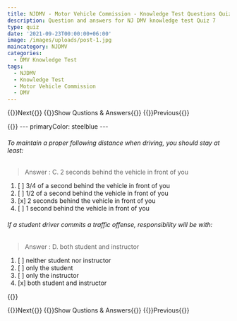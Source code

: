 ```yaml
---
title: NJDMV - Motor Vehicle Commission - Knowledge Test Questions Quiz 7
description: Question and answers for NJ DMV knowledge test Quiz 7
type: quiz
date: '2021-09-23T00:00:00+06:00'
image: /images/uploads/post-1.jpg
maincategory: NJDMV
categories:
  - DMV Knowledge Test
tags:
  - NJDMV
  - Knowledge Test
  - Motor Vehicle Commission
  - DMV
---
```


{{<prevbutton linksrc="2021-09-25-njmvc-motor-vehicle-commission-knowledge-quiz1" >}}Next{{</prevbutton >}}
{{<quizbutton linksrc="../../blog/2021-09-25-njmvc-motor-vehicle-commission-knowledge-test-7" >}}Show Qustions & Answers{{</quizbutton >}}
{{<prevbutton linksrc="2021-09-25-njmvc-motor-vehicle-commission-knowledge-quiz6" >}}Previous{{</prevbutton >}}


{{<quizdown>}}
	---
	primaryColor: steelblue 
	---

######  To maintain a proper following distance when driving, you should stay at least:
> Answer : C.  2 seconds behind the vehicle in front of you
1. [ ]  3/4 of a second behind the vehicle in front of you
1. [ ]  1/2 of a second behind the vehicle in front of you
1. [x]  2 seconds behind the vehicle in front of you
1. [ ]  1 second behind the vehicle in front of you


######  If a student driver commits a traffic offense, responsibility will be with:
> Answer : D.  both student and instructor
1. [ ]  neither student nor instructor
1. [ ]  only the student
1. [ ]  only the instructor
1. [x]  both student and instructor



{{</quizdown >}}

{{<prevbutton linksrc="2021-09-25-njmvc-motor-vehicle-commission-knowledge-quiz1" >}}Next{{</prevbutton >}}
{{<quizbutton linksrc="../../blog/2021-09-25-njmvc-motor-vehicle-commission-knowledge-test-7" >}}Show Qustions & Answers{{</quizbutton >}}
{{<prevbutton linksrc="2021-09-25-njmvc-motor-vehicle-commission-knowledge-quiz6" >}}Previous{{</prevbutton >}}

